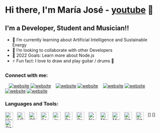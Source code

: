 # Hi there, I'm María José - [youtube] 👋 

## I'm a Developer, Student and Musician!!


- 🌱 I’m currently learning about Artificial Intelligence and Sustainable Energy
- 👯 I’m looking to collaborate with other Developers
- 🥅 2022 Goals: Learn more about Node.js 
- ⚡ Fun fact: I love to draw and play guitar / drums 🤣

### Connect with me:

&nbsp;&nbsp;
[![website](./img/linkedin-light.svg)](https://linkedin.com/in/mariajosematar)
[![website](./img/linkedin-dark.svg)](https://https://linkedin.com/in/mariajosematar)
&nbsp;&nbsp;
[![website](./img/youtube-light.svg)](https://youtube.com/watch?v=4NI-zV7mPp4&ab_channel=K1N)
[![website](./img/youtube-dark.svg)](https://youtube.com/watch?v=4NI-zV7mPp4&ab_channel=K1N)
&nbsp;&nbsp;
[![website](./img/twitter-light.svg)](https://twitter.com/k1n75557179)
[![website](./img/twitter-dark.svg)](https://twitter.com/k1n75557179)
&nbsp;&nbsp;
[![website](./img/instagram-light.svg)](https://instagram.com/k1n____)
[![website](./img/instagram-dark.svg)](https://instagram.com/k1n____)

### Languages and Tools:

[<img align="left" alt="Visual Studio Code" width="26px" src="https://cdn.jsdelivr.net/gh/devicons/devicon/icons/vscode/vscode-original.svg" style="padding-right:10px;" />][webdevplaylist]
[<img align="left" alt="HTML5" width="26px" src="https://cdn.jsdelivr.net/gh/devicons/devicon/icons/html5/html5-original.svg" style="padding-right:10px;" />][webdevplaylist]
[<img align="left" alt="CSS3" width="26px" src="https://cdn.jsdelivr.net/gh/devicons/devicon/icons/css3/css3-original.svg" style="padding-right:10px;" />][cssplaylist]
[<img align="left" alt="Sass" width="26px" src="https://cdn.jsdelivr.net/gh/devicons/devicon/icons/sass/sass-original.svg" style="padding-right:10px;" />][cssplaylist]
[<img align="left" alt="JavaScript" width="26px" src="https://cdn.jsdelivr.net/gh/devicons/devicon/icons/javascript/javascript-original.svg" style="padding-right:10px;" />][jsplaylist]
[<img align="left" alt="React" width="26px" src="https://cdn.jsdelivr.net/gh/devicons/devicon/icons/react/react-original.svg" style="padding-right:10px;" />][reactplaylist]
[<img align="left" alt="GraphQL" width="26px" src="https://cdn.jsdelivr.net/gh/devicons/devicon/icons/graphql/graphql-plain.svg" style="padding-right:10px;" />][webdevplaylist]
[<img align="left" alt="Node.js" width="26px" src="https://cdn.jsdelivr.net/gh/devicons/devicon/icons/nodejs/nodejs-original.svg" style="padding-right:10px;" />][webdevplaylist]
[<img align="left" alt="MongoDB" width="26px" src="https://cdn.jsdelivr.net/gh/devicons/devicon/icons/mongodb/mongodb-original.svg" style="padding-right:10px;" />][webdevplaylist]
[<img align="left" alt="MySQL" width="26px" src="https://cdn.jsdelivr.net/gh/devicons/devicon/icons/mysql/mysql-original.svg" style="padding-right:10px;" />][webdevplaylist]
[<img align="left" alt="Git" width="26px" src="https://cdn.jsdelivr.net/gh/devicons/devicon/icons/git/git-original.svg" style="padding-right:10px;" />][webdevplaylist]
[<img align="left" alt="GitHub" width="26px" src="https://user-images.githubusercontent.com/3369400/139447912-e0f43f33-6d9f-45f8-be46-2df5bbc91289.png" style="padding-right:10px;" />]
[<img align="left" alt="GitHub" width="26px" src="https://user-images.githubusercontent.com/3369400/139448065-39a229ba-4b06-434b-bc67-616e2ed80c8f.png" style="padding-right:10px;" />]

<br />
<br />

[website]: https://codeSTACKr.com
[twitter]: https://twitter.com/k1n75557179
[youtube]: https://youtube.com/codeSTACKr
[instagram]: https://www.instagram.com/k1n____
[linkedin]: www.linkedin.com/in/mariajosematar
[webdevplaylist]: https://www.youtube.com/playlist?list=PLkwxH9e_vrAJ0WbEsFA9W3I1W-g_BTsbt
[jsplaylist]: https://www.youtube.com/playlist?list=PLkwxH9e_vrALRJKu7wfXby3MKeflhTu6B
[cssplaylist]: https://www.youtube.com/playlist?list=PLkwxH9e_vrALSdvZuEh6gqQdmDoDIoqz4
[reactplaylist]: https://www.youtube.com/playlist?list=PLkwxH9e_vrAK4TdffpxKY3QGyHCpxFcQ0
